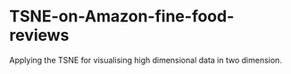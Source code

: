 # TSNE-on-Amazon-fine-food-reviews
Applying the TSNE for visualising high dimensional data in two dimension.
